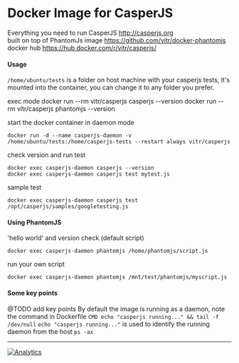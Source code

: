# Docker Image for CasperJS
Everything you need to run CasperJS http://casperjs.org  
built on top of PhantomJs image https://github.com/vitr/docker-phantomjs  
docker hub https://hub.docker.com/r/vitr/casperjs/

#### Usage
`/home/ubuntu/tests` is a folder on host machine with your casperjs tests, it's mounted into the container, you can change it to any folder you prefer.

  exec mode
    docker run --rm vitr/casperjs casperjs --version
    docker run --rm vitr/casperjs phantomjs --version

start the docker container in daemon mode

    docker run -d --name casperjs-daemon -v /home/ubuntu/tests:/home/casperjs-tests --restart always vitr/casperjs

check version and run test

    docker exec casperjs-daemon casperjs --version
    docker exec casperjs-daemon casperjs test mytest.js
 
  sample test
  
    docker exec casperjs-daemon casperjs test /opt/casperjs/samples/googletesting.js

#### Using PhantomJS
'hello world' and version check (default script)

    docker exec casperjs-daemon phantomjs /home/phantomjs/script.js

run your own script

    docker exec casperjs-daemon phantomjs /mnt/test/phantomjs/myscript.js

#### Some key points

@TODO add key points
By default the image is running as a daemon, note the command in Dockerfile
`CMD echo "casperjs running..." && tail -f /dev/null`
`echo "casperjs running..."` is used to identify the running daemon from the host `ps -ax`


------------------------------------------
[![Analytics](https://vitr-analytics.appspot.com/UA-75628680-1/docker-casperjs?flat-gif)](https://github.com/vitr/google-analytics-beacon/)
